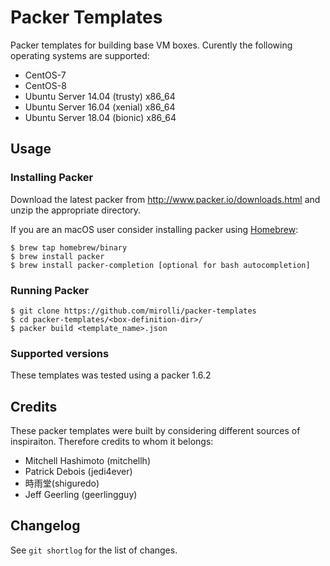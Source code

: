 # Packer Templates

Packer templates for building base VM boxes. Curently the following operating systems
are supported:

* CentOS-7
* CentOS-8
* Ubuntu Server 14.04 (trusty) x86\_64
* Ubuntu Server 16.04 (xenial) x86\_64
* Ubuntu Server 18.04 (bionic) x86\_64

## Usage

### Installing Packer

Download the latest packer from <http://www.packer.io/downloads.html>
and unzip the appropriate directory.

If you are an macOS user consider installing packer using [Homebrew](http://brew.sh/):

    $ brew tap homebrew/binary
    $ brew install packer
    $ brew install packer-completion [optional for bash autocompletion]

### Running Packer

    $ git clone https://github.com/mirolli/packer-templates
    $ cd packer-templates/<box-definition-dir>/
    $ packer build <template_name>.json

### Supported versions

These templates was tested using a packer 1.6.2

## Credits

These packer templates were built by considering different sources of inspiraiton. Therefore credits to whom it belongs:

* Mitchell Hashimoto (mitchellh)
* Patrick Debois (jedi4ever)
* 時雨堂(shiguredo)
* Jeff Geerling (geerlingguy)

## Changelog

See `git shortlog` for the list of changes.

